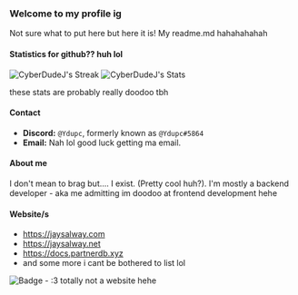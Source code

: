 ### Welcome to my profile ig
Not sure what to put here but here it is! My readme.md hahahahahah

#### Statistics for github?? huh lol
![CyberDudeJ's Streak](https://github-readme-streak-stats.herokuapp.com/?user=CyberDudeJ&theme=vue-dark&hide_border=true) ![CyberDudeJ's Stats](https://github-readme-stats.vercel.app/api?username=CyberDudeJ&theme=vue-dark&show_icons=true&hide_border=true&count_private=true)

these stats are probably really doodoo tbh

#### Contact
- **Discord:** ``@Ydupc``, formerly known as ``@Ydupc#5864``
- **Email:** Nah lol good luck getting ma email.

#### About me
I don't mean to brag but.... I exist. (Pretty cool huh?). I'm mostly a backend developer - aka me admitting im doodoo at frontend development hehe

#### Website/s
- https://jaysalway.com
- https://jaysalway.net
- https://docs.partnerdb.xyz
- and some more i cant be bothered to list lol

![Badge](https://img.shields.io/badge/jaysalway.com-8A2BE2) - :3 totally not a website hehe
